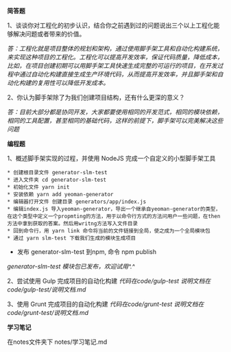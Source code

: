 <strong>简答题</strong><br/>

1、谈谈你对工程化的初步认识，结合你之前遇到过的问题说出三个以上工程化能够解决问题或者带来的价值。

*答：工程化就是项目整体的规划和架构，通过使用脚手架工具和自动化构建系统，来实现这种项目的工程化。工程化可以提高开发效率，保证代码质量，降低成本，比如，在项目创建初期可以用脚手架工具快速生成完整的可运行的项目，在开发过程中通过自动化构建直接生成生产环境代码，从而提高开发效率，并且脚手架和自动化构建的复用性可以降低开发成本。*	

2、你认为脚手架除了为我们创建项目结构，还有什么更深的意义？

*答：目前大部分都是协同开发，大家都要使用相同的开发范式，相同的模块依赖，相同的工具配置，甚至相同的基础代码，这样的前提下，脚手架可以完美解决这些问题*	

<strong>编程题</strong><br/>

1、概述脚手架实现的过程，并使用 NodeJS 完成一个自定义的小型脚手架工具

	* 创建根目录文件 generator-slm-test
	* 进入文件夹 cd generator-slm-test
	* 初始化文件 yarn init
	* 安装依赖 yarn add yeoman-generator
	* 编辑器打开文件 创建目录 generators/app/index.js
	* 编辑index.js 导入yeoman-generator，导出一个继承自yeoman-generator的类型，在这个类型中定义一个propmting的方法，用于以命令行方式的方法问用户一些问题，在then方法中拿到获取的答案。然后用writng方法写入文件目录
	* 回到命令行，用 yarn link 命令将当前的文件链接到全局，使之成为一个全局模块包
	* 通过 yarn slm-test 下载我们生成的模块生成项目
  * 发布 generator-slm-test 到npm, 命令 npm publish

*generator-slm-test 模块包已发布，欢迎试用^.^*


2、尝试使用 Gulp 完成项目的自动化构建
  *代码在code/gulp-test*
  *说明文档在code/gulp-test/说明文档.md*

3、使用 Grunt 完成项目的自动化构建
  *代码在code/grunt-test*
  *说明文档在code/grunt-test/说明文档.md*

<strong>学习笔记</strong><br/>

在notes文件夹下 notes/学习笔记.md

